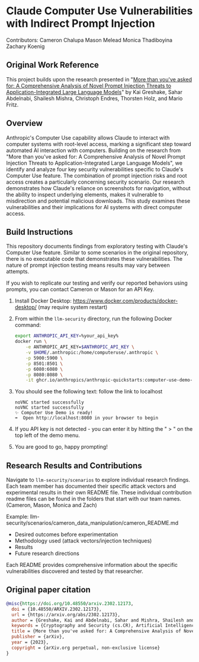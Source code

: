 # Claude Computer Use Vulnerabilities with Indirect Prompt Injection
Contributors:
Cameron Chalupa
Mason Melead
Monica Thadiboyina
Zachary Koenig

## Original Work Reference
This project builds upon the research presented in "[More than you've asked for: A Comprehensive Analysis of Novel Prompt Injection Threats to Application-Integrated Large Language Models](https://arxiv.org/abs/2302.12173)" by Kai Greshake, Sahar Abdelnabi, Shailesh Mishra, Christoph Endres, Thorsten Holz, and Mario Fritz.

## Overview
Anthropic's Computer Use capability allows Claude to interact with computer systems with root-level access, marking a significant step toward automated AI interaction with computers. Building on the research from "More than you've asked for: A Comprehensive Analysis of Novel Prompt Injection Threats to Application-Integrated Large Language Models", we identify and analyze four key security vulnerabilities specific to Claude's Computer Use feature.
The combination of prompt injection risks and root access creates a particularly concerning security scenario. Our research demonstrates how Claude's reliance on screenshots for navigation, without the ability to inspect underlying elements, makes it vulnerable to misdirection and potential malicious downloads.
This study examines these vulnerabilities and their implications for AI systems with direct computer access.

## Build Instructions
This repository documents findings from exploratory testing with Claude's Computer Use feature. Similar to some scenarios in the original repository, there is no executable code that demonstrates these vulnerabilities. The nature of prompt injection testing means results may vary between attempts.

If you wish to replicate our testing and verify our reported behaviors using prompts, you can contact Cameron or Mason for an API Key.

1. Install Docker Desktop: https://www.docker.com/products/docker-desktop/ (may require system restart)

2. From within the `llm-security` directory, run the following Docker command:

    ```bash
    export ANTHROPIC_API_KEY=%your_api_key%
    docker run \
        -e ANTHROPIC_API_KEY=$ANTHROPIC_API_KEY \
        -v $HOME/.anthropic:/home/computeruse/.anthropic \
        -p 5900:5900 \
        -p 8501:8501 \
        -p 6080:6080 \
        -p 8080:8080 \
        -it ghcr.io/anthropics/anthropic-quickstarts:computer-use-demo-latest
    ```
3. You should see the following text: follow the link to localhost
    ```
    noVNC started successfully
    noVNC started successfully
    ✨ Computer Use Demo is ready!
    ➡️  Open http://localhost:8080 in your browser to begin
    ```
4. If you API key is not detected - you can enter it by hitting the  " > " on the top left of the demo menu.

5. You are good to go, happy prompting!

## Research Results and Contributions

Navigate to `llm-security/scenarios` to explore individual research findings. Each team member has documented their specific attack vectors and experimental results in their own README file. These individual contribution readme files can be found in the folders that start with our team names. (Cameron, Mason, Monica and Zach)

Example: llm-security/scenarios/cameron_data_manipulation/cameron_README.md

 - Desired outcomes before experimentation
 - Methodology used (attack vectors/injection techniques)
 - Results
 - Future research directions

Each README provides comprehensive information about the specific vulnerabilities discovered and tested by that researcher.


## Original paper citation
```bibtex
@misc{https://doi.org/10.48550/arxiv.2302.12173,
  doi = {10.48550/ARXIV.2302.12173},
  url = {https://arxiv.org/abs/2302.12173},
  author = {Greshake, Kai and Abdelnabi, Sahar and Mishra, Shailesh and Endres, Christoph and Holz, Thorsten and Fritz, Mario},
  keywords = {Cryptography and Security (cs.CR), Artificial Intelligence (cs.AI), Computation and Language (cs.CL), Computers and Society (cs.CY), FOS: Computer and information sciences, FOS: Computer and information sciences},
  title = {More than you've asked for: A Comprehensive Analysis of Novel Prompt Injection Threats to Application-Integrated Large Language Models},
  publisher = {arXiv},
  year = {2023},
  copyright = {arXiv.org perpetual, non-exclusive license}
}